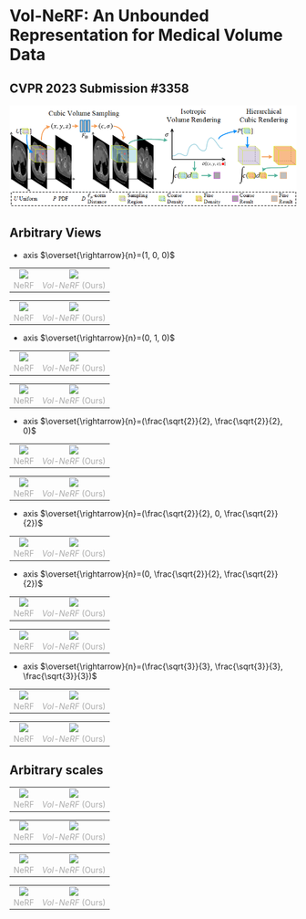 # Vol-NeRF: An Unbounded Representation for Medical Volume Data
## CVPR 2023 Submission #3358 

![Overall architecture](imgs/overall.png)

## Arbitrary Views
* axis $\overset{\rightarrow}{n}=(1, 0, 0)$

<table rules="none" align="center">
	<tr>
		<td>
			<center>
  				<img src="imgs/nerf/KiTS19_00105_multi_section_test_axis=100.gif" width=100%>
				<br/>
				<font color="AAAAAA">NeRF</font>
			</center>
		</td>
		<td>
			<center>
				<img src="imgs/volnerf/KiTS19_00105_multi_section_test_axis=100.gif" width=100%>
				<br/>
				<font color="AAAAAA"><em>Vol-NeRF</em> (Ours)</font>
			</center>
		</td>
	</tr>
</table>

<table rules="none" align="center">
	<tr>
		<td>
			<center>
  				<img src="imgs/nerf/MSD_liver_198_multi_section_test_axis=100.gif" width=100%>
				<br/>
				<font color="AAAAAA">NeRF</font>
			</center>
		</td>
		<td>
			<center>
				<img src="imgs/volnerf/MSD_liver_198_multi_section_test_axis=100.gif" width=100%>
				<br/>
				<font color="AAAAAA"><em>Vol-NeRF</em> (Ours)</font>
			</center>
		</td>
	</tr>
</table>

* axis $\overset{\rightarrow}{n}=(0, 1, 0)$

<table rules="none" align="center">
	<tr>
		<td>
			<center>
  				<img src="imgs/nerf/KiTS19_00000_multi_section_test_axis=010.gif" width=100%>
				<br/>
				<font color="AAAAAA">NeRF</font>
			</center>
		</td>
		<td>
			<center>
				<img src="imgs/volnerf/KiTS19_00000_multi_section_test_axis=010.gif" width=100%>
				<br/>
				<font color="AAAAAA"><em>Vol-NeRF</em> (Ours)</font>
			</center>
		</td>
	</tr>
</table>

<table rules="none" align="center">
	<tr>
		<td>
			<center>
  				<img src="imgs/nerf/MSD_colon_175_multi_section_test_axis=010.gif" width=100%>
				<br/>
				<font color="AAAAAA">NeRF</font>
			</center>
		</td>
		<td>
			<center>
				<img src="imgs/volnerf/MSD_colon_175_multi_section_test_axis=010.gif" width=100%>
				<br/>
				<font color="AAAAAA"><em>Vol-NeRF</em> (Ours)</font>
			</center>
		</td>
	</tr>
</table>

* axis $\overset{\rightarrow}{n}=(\frac{\sqrt{2}}{2}, \frac{\sqrt{2}}{2}, 0)$

<table rules="none" align="center">
	<tr>
		<td>
			<center>
  				<img src="imgs/nerf/KiTS19_00144_multi_section_test_axis=110.gif" width=100%>
				<br/>
				<font color="AAAAAA">NeRF</font>
			</center>
		</td>
		<td>
			<center>
				<img src="imgs/volnerf/KiTS19_00144_multi_section_test_axis=110.gif" width=100%>
				<br/>
				<font color="AAAAAA"><em>Vol-NeRF</em> (Ours)</font>
			</center>
		</td>
	</tr>
</table>

<table rules="none" align="center">
	<tr>
		<td>
			<center>
  				<img src="imgs/nerf/MSD_liver_167_multi_section_test_axis=110.gif" width=100%>
				<br/>
				<font color="AAAAAA">NeRF</font>
			</center>
		</td>
		<td>
			<center>
				<img src="imgs/volnerf/MSD_liver_167_multi_section_test_axis=110.gif" width=100%>
				<br/>
				<font color="AAAAAA"><em>Vol-NeRF</em> (Ours)</font>
			</center>
		</td>
	</tr>
</table>

* axis $\overset{\rightarrow}{n}=(\frac{\sqrt{2}}{2}, 0, \frac{\sqrt{2}}{2})$

<!-- <table rules="none" align="center">
	<tr>
		<td>
			<center>
  				<img src="imgs/nerf/KiTS19_00144_multi_section_test_axis=101.gif" width=100%>
				<br/>
				<font color="AAAAAA">NeRF</font>
			</center>
		</td>
		<td>
			<center>
				<img src="imgs/volnerf/KiTS19_00144_multi_section_test_axis=101.gif" width=100%>
				<br/>
				<font color="AAAAAA"><em>Vol-NeRF</em> (Ours)</font>
			</center>
		</td>
	</tr>
</table> -->

<table rules="none" align="center">
	<tr>
		<td>
			<center>
  				<img src="imgs/nerf/MSD_colon_065_multi_section_test_axis=101.gif" width=100%>
				<br/>
				<font color="AAAAAA">NeRF</font>
			</center>
		</td>
		<td>
			<center>
				<img src="imgs/volnerf/MSD_colon_065_multi_section_test_axis=101.gif" width=100%>
				<br/>
				<font color="AAAAAA"><em>Vol-NeRF</em> (Ours)</font>
			</center>
		</td>
	</tr>
</table>

* axis $\overset{\rightarrow}{n}=(0, \frac{\sqrt{2}}{2}, \frac{\sqrt{2}}{2})$

<table rules="none" align="center">
	<tr>
		<td>
			<center>
  				<img src="imgs/nerf/KiTS19_00000_multi_section_test_axis=011.gif" width=100%>
				<br/>
				<font color="AAAAAA">NeRF</font>
			</center>
		</td>
		<td>
			<center>
				<img src="imgs/volnerf/KiTS19_00000_multi_section_test_axis=011.gif" width=100%>
				<br/>
				<font color="AAAAAA"><em>Vol-NeRF</em> (Ours)</font>
			</center>
		</td>
	</tr>
</table>

<table rules="none" align="center">
	<tr>
		<td>
			<center>
  				<img src="imgs/nerf/KiTS19_00105_multi_section_test_axis=011.gif" width=100%>
				<br/>
				<font color="AAAAAA">NeRF</font>
			</center>
		</td>
		<td>
			<center>
				<img src="imgs/volnerf/KiTS19_00105_multi_section_test_axis=011.gif" width=100%>
				<br/>
				<font color="AAAAAA"><em>Vol-NeRF</em> (Ours)</font>
			</center>
		</td>
	</tr>
</table>

* axis $\overset{\rightarrow}{n}=(\frac{\sqrt{3}}{3}, \frac{\sqrt{3}}{3}, \frac{\sqrt{3}}{3})$

<table rules="none" align="center">
	<tr>
		<td>
			<center>
  				<img src="imgs/nerf/MSD_colon_046_multi_section_test_axis=111.gif" width=100%>
				<br/>
				<font color="AAAAAA">NeRF</font>
			</center>
		</td>
		<td>
			<center>
				<img src="imgs/volnerf/MSD_colon_046_multi_section_test_axis=111.gif" width=100%>
				<br/>
				<font color="AAAAAA"><em>Vol-NeRF</em> (Ours)</font>
			</center>
		</td>
	</tr>
</table>

<table rules="none" align="center">
	<tr>
		<td>
			<center>
  				<img src="imgs/nerf/MSD_liver_167_multi_section_test_axis=111.gif" width=100%>
				<br/>
				<font color="AAAAAA">NeRF</font>
			</center>
		</td>
		<td>
			<center>
				<img src="imgs/volnerf/MSD_liver_167_multi_section_test_axis=111.gif" width=100%>
				<br/>
				<font color="AAAAAA"><em>Vol-NeRF</em> (Ours)</font>
			</center>
		</td>
	</tr>
</table>

## Arbitrary scales

<table rules="none" align="center">
	<tr>
		<td>
			<center>
  				<img src="imgs/nerf/ADNI_130_S_5059_MR_Field_Mapping__br_raw_20130510152851115_107_S189115_I371965_multi_scale_test.gif" width=100%>
				<br/>
				<font color="AAAAAA">NeRF</font>
			</center>
		</td>
		<td>
			<center>
				<img src="imgs/volnerf/ADNI_130_S_5059_MR_Field_Mapping__br_raw_20130510152851115_107_S189115_I371965_multi_scale_test.gif" width=100%>
				<br/>
				<font color="AAAAAA"><em>Vol-NeRF</em> (Ours)</font>
			</center>
		</td>
	</tr>
</table>

<table rules="none" align="center">
	<tr>
		<td>
			<center>
  				<img src="imgs/nerf/MSD_liver_198_multi_scale_test.gif" width=100%>
				<br/>
				<font color="AAAAAA">NeRF</font>
			</center>
		</td>
		<td>
			<center>
				<img src="imgs/volnerf/MSD_liver_198_multi_scale_test.gif" width=100%>
				<br/>
				<font color="AAAAAA"><em>Vol-NeRF</em> (Ours)</font>
			</center>
		</td>
	</tr>
</table>

<table rules="none" align="center">
	<tr>
		<td>
			<center>
  				<img src="imgs/nerf/MSD_colon_046_multi_scale_test.gif" width=100%>
				<br/>
				<font color="AAAAAA">NeRF</font>
			</center>
		</td>
		<td>
			<center>
				<img src="imgs/volnerf/MSD_colon_046_multi_scale_test.gif" width=100%>
				<br/>
				<font color="AAAAAA"><em>Vol-NeRF</em> (Ours)</font>
			</center>
		</td>
	</tr>
</table>

<table rules="none" align="center">
	<tr>
		<td>
			<center>
  				<img src="imgs/nerf/KiTS19_00000_multi_scale_test.gif" width=100%>
				<br/>
				<font color="AAAAAA">NeRF</font>
			</center>
		</td>
		<td>
			<center>
				<img src="imgs/volnerf/KiTS19_00000_multi_scale_test.gif" width=100%>
				<br/>
				<font color="AAAAAA"><em>Vol-NeRF</em> (Ours)</font>
			</center>
		</td>
	</tr>
</table>
